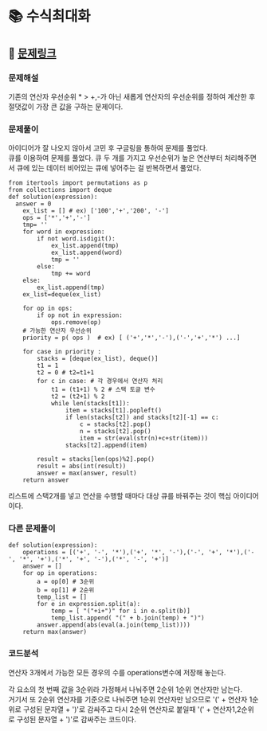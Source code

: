 
# 📚 수식최대화

## 📌 [문제링크](https://school.programmers.co.kr/learn/courses/30/lessons/67257)

### 문제해설

기존의 연산자 우선순위 * > +,-가 아닌 새롭게 연산자의 우선순위를 정하여 계산한 후 절댓값이 가장 큰 값을 구하는 문제이다.


### 문제풀이 

아이디어가 잘 나오지 않아서 고민 후 구글링을 통하여 문제를 풀었다.  
큐를 이용하여 문제를 풀었다. 큐 두 개를 가지고 우선순위가 높은 연산부터 처리해주면서 큐에 있는 데이터 비어있는 큐에 넣어주는 걸 반복하면서 풀었다.

```
from itertools import permutations as p
from collections import deque
def solution(expression):
  answer = 0
    ex_list = [] # ex) ['100','+','200', '-']
    ops = ['*','+','-']
    tmp= ''
    for word in expression:
        if not word.isdigit():
            ex_list.append(tmp)
            ex_list.append(word)
            tmp = ''
        else:
            tmp += word
    else:
        ex_list.append(tmp)
    ex_list=deque(ex_list)
    
    for op in ops:
        if op not in expression:
            ops.remove(op)
    # 가능한 연산자 우선순위
    priority = p( ops )  # ex) [ ('+','*','-'),('-','+','*') ...]
    
    for case in priority :
        stacks = [deque(ex_list), deque()]
        t1 = 1
        t2 = 0 # t2=t1+1
        for c in case: # 각 경우에서 연산자 처리
            t1 = (t1+1) % 2 # 스택 토글 변수
            t2 = (t2+1) % 2
            while len(stacks[t1]):
                item = stacks[t1].popleft()
                if len(stacks[t2]) and stacks[t2][-1] == c:
                    c = stacks[t2].pop()
                    n = stacks[t2].pop()
                    item = str(eval(str(n)+c+str(item)))
                stacks[t2].append(item)
        
        result = stacks[len(ops)%2].pop()
        result = abs(int(result))
        answer = max(answer, result)
    return answer
```

리스트에 스택2개를 넣고 연산을 수행할 때마다 대상 큐를 바꿔주는 것이 핵심 아이디어이다.

### 다른 문제풀이

```
def solution(expression):
    operations = [('+', '-', '*'),('+', '*', '-'),('-', '+', '*'),('-', '*', '+'),('*', '+', '-'),('*', '-', '+')]
    answer = []
    for op in operations:
        a = op[0] # 3순위
        b = op[1] # 2순위
        temp_list = []
        for e in expression.split(a):
            temp = [ "("+i+")" for i in e.split(b)]
            temp_list.append( "(" + b.join(temp) + ")")
        answer.append(abs(eval(a.join(temp_list))))
    return max(answer)
```
### 코드분석

연산자 3개에서 가능한 모든 경우의 수를 operations변수에 저장해 놓는다.

각 요소의 첫 번째 값을 3순위라 가정해서 나눠주면 2순위 1순위 연산자만 남는다.  
거기서 또 2순위 연산자를 기준으로 나눠주면 1순위 연산자만 남으므로 '(' + 연산자 1순위로 구성된 문자열 + ')'로 감싸주고
다시 2순위 연산자로 붙일때 '(' + 연산자1,2순위로 구성된 문자열 + ')'로 감싸주는 코드이다.


